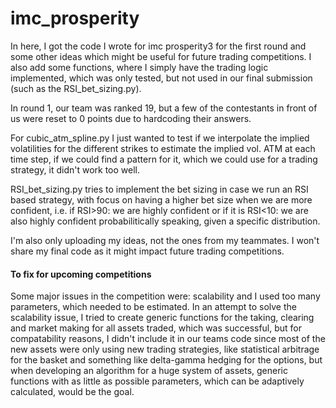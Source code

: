 # imc_prosperity

In here, I got the code I wrote for imc prosperity3 for the first round and some other ideas which might be useful for future trading competitions. I also add some functions, where I simply have the trading logic implemented, which was only 
tested, but not used in our final submission (such as the RSI_bet_sizing.py).

In round 1, our team was ranked 19, but a few of the contestants in front of us were reset to 0 points due to hardcoding their answers.

For cubic_atm_spline.py I just wanted to test if we interpolate the implied volatilities for the different strikes to estimate the implied vol. ATM at each time step, if we could find a pattern for it, which we could use for a trading strategy, it didn't work too well.

RSI_bet_sizing.py tries to implement the bet sizing in case we run an RSI based strategy, with focus on having a higher bet size when we are more confident, i.e. if RSI>90: we are highly confident or if it is RSI<10: we are also highly confident probabilitically speaking, given a specific distribution.

I'm also only uploading my ideas, not the ones from my teammates. I won't share my final code as it might impact future trading competitions.




#### To fix for upcoming competitions

Some major issues in the competition were: scalability and I used too many parameters, which needed to be estimated. In an attempt to solve the scalability issue, I tried to create generic functions for the taking, clearing and market making for all assets traded, which was successful, but for compatability reasons, I didn't include it in our teams code since most of the new assets were only using new trading strategies, like statistical arbitrage for the basket and something like delta-gamma hedging for the options, but when developing an algorithm for a huge system of assets, generic functions with as little as possible parameters, which can be adaptively calculated, would be the goal.
